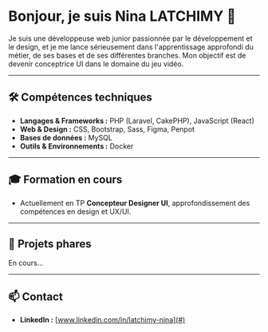 # Bonjour, je suis Nina LATCHIMY 👋

Je suis une développeuse web junior passionnée par le développement et le design, et je me lance sérieusement dans l'apprentissage approfondi du métier, de ses bases et de ses différentes branches. Mon objectif est de devenir conceptrice UI dans le domaine du jeu vidéo.

---

## 🛠 Compétences techniques

- **Langages & Frameworks :** PHP (Laravel, CakePHP), JavaScript (React)  
- **Web & Design :** CSS, Bootstrap, Sass, Figma, Penpot  
- **Bases de données :** MySQL  
- **Outils & Environnements :** Docker  

---

## 🎓 Formation en cours

- Actuellement en TP **Concepteur Designer UI**, approfondissement des compétences en design et UX/UI.

---

## 🌟 Projets phares

En cours...

---

## 📫 Contact
  
- **LinkedIn :** [www.linkedin.com/in/latchimy-nina](#)  
